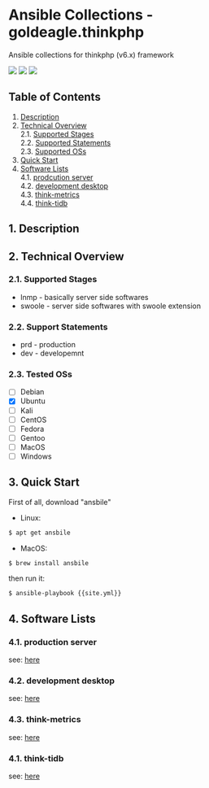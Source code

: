 # Ansible Collections - goldeagle.thinkphp

Ansible collections for thinkphp (v6.x) framework

[<img src="https://img.shields.io/github/license/goldeagle/ansible-collections-thinkphp?style=flat-square">](./LICENSE)
<img src="https://img.shields.io/github/repo-size/goldeagle/ansible-collections-thinkphp?style=flat-square">
<img src="https://img.shields.io/github/last-commit/goldeagle/ansible-collections-thinkphp?style=flat-square">

## Table of Contents
1. [Description](#chaptoer-1)
2. [Technical Overview](#chaptoer-2)<br>
  2.1. [Supported Stages](#chapter-2-1)<br>
  2.2. [Supported Statements](#chapter-2-2)<br>
  2.3. [Supported OSs](#chapter-2-3)
3. [Quick Start](#chaptoer-3)
4. [Software Lists](#chaptoer-4)<br>
  4.1. [prodcution server](#chapter-4-1)<br>
  4.2. [development desktop](#chapter-4-2)<br>
  4.3. [think-metrics](#chapter-4-3)<br>
  4.4. [think-tidb](#chapter-4-4)

## 1. Description <a id="chapter-1"></a>



## 2. Technical Overview <a id="chapter-2"></a>

### 2.1. Supported Stages  <a id="chapter-2-1"></a>

* lnmp - basically server side softwares
* swoole - server side softwares with swoole extension

### 2.2. Support Statements  <a id="chapter-2-2"></a>

* prd - production
* dev - developemnt

### 2.3. Tested OSs  <a id="chapter-2-3"></a>

* [ ] Debian
* [x] Ubuntu
* [ ] Kali
* [ ] CentOS
* [ ] Fedora
* [ ] Gentoo
* [ ] MacOS
* [ ] Windows

## 3. Quick Start  <a id="chapter-3"></a>

First of all, download "ansbile"
- Linux:
```bash
$ apt get ansbile
```

- MacOS:
```bash
$ brew install ansbile
```

then run it:
```bash
$ ansible-playbook {{site.yml}}
```

## 4. Software Lists <a id="chapter-4"></a>

### 4.1. production server
see: [here](./lnmp-dev-debian/README.md)

### 4.2. development desktop
see: [here](./lnmp-prd-debian/README.md)

### 4.3. think-metrics
see: [here](./swoole-dev-debian/README.md)

### 4.1. think-tidb
see: [here](./swoole-prd-debian/README.md)
